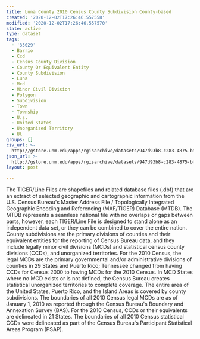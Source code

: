 ```yaml
---
title: Luna County 2010 Census County Subdivision County-based
created: '2020-12-02T17:26:46.557558'
modified: '2020-12-02T17:26:46.557570'
state: active
type: dataset
tags:
  - '35029'
  - Barrio
  - Ccd
  - Census County Division
  - County Or Equivalent Entity
  - County Subdivision
  - Luna
  - Mcd
  - Minor Civil Division
  - Polygon
  - Subdivision
  - Town
  - Township
  - U.s.
  - United States
  - Unorganized Territory
  - Ut
groups: []
csv_url: >-
  http://gstore.unm.edu/apps/rgisarchive/datasets/947d93b8-c283-4875-bf36-fab2fa2dfd0a/tl_2010_35029_cousub10.derived.csv
json_url: >-
  http://gstore.unm.edu/apps/rgisarchive/datasets/947d93b8-c283-4875-bf36-fab2fa2dfd0a/tl_2010_35029_cousub10.derived.json
layout: post

---
```

The TIGER/Line Files are shapefiles and related database files (.dbf) that are an extract of selected geographic and cartographic information from the U.S. Census Bureau's Master Address File / Topologically Integrated Geographic Encoding and Referencing (MAF/TIGER) Database (MTDB).  The MTDB represents a seamless national file with no overlaps or gaps between parts, however, each TIGER/Line File is designed to stand alone as an independent data set, or they can be combined to cover the entire nation.  County subdivisions are the primary divisions of counties and their equivalent entities for the reporting of Census Bureau data, and they include legally minor civil divisions (MCDs) and statistical census county divisions (CCDs), and unorganized territories.  For the 2010 Census, the legal MCDs are the primary governmental and/or administrative divisions of counties in 29 States and Puerto Rico; Tennessee changed from having CCDs for Census 2000 to having MCDs for the 2010 Census.  In MCD States where no MCD exists or is not defined, the Census Bureau creates statistical unorganized territories to complete coverage.  The entire area of the United States, Puerto Rico, and the Island Areas is covered by county subdivisions.  The boundaries of all 2010 Census legal MCDs are as of January 1, 2010 as reported through the Census Bureau's Boundary and Annexation Survey (BAS).  For the 2010 Census, CCDs or their equivalents are delineated in 21 States.  The boundaries of all 2010 Census statistical CCDs were delineated as part of the Census Bureau's Participant Statistical Areas Program (PSAP).  

